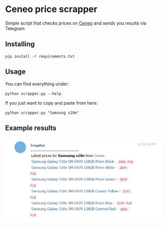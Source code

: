 # Ceneo price scrapper

Simple script that checks prices on [Ceneo](https://ceneo.pl) and sends you results via Telegram

## Installing

```
pip install -r requirements.txt
```

## Usage

You can find everything under:

```
python scrapper.py --help
```

If you just want to copy and paste from here:

```
python scrapper.py "Samsung s10e"
```

## Example results
![Telegram view](telegram_view.png)
